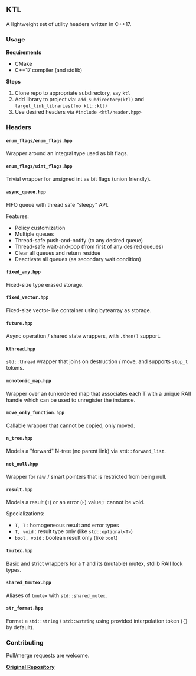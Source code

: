 ## KTL

A lightweight set of utility headers written in C++17.

### Usage

**Requirements**

- CMake
- C++17 compiler (and stdlib)

**Steps**

1. Clone repo to appropriate subdirectory, say `ktl`
1. Add library to project via: `add_subdirectory(ktl)` and `target_link_libraries(foo ktl::ktl)`
1. Use desired headers via `#include <ktl/header.hpp>`

### Headers

#### `enum_flags/enum_flags.hpp`

Wrapper around an integral type used as bit flags.

#### `enum_flags/uint_flags.hpp`

Trivial wrapper for unsigned int as bit flags (union friendly).

#### `async_queue.hpp`

FIFO queue with thread safe "sleepy" API.

Features:

- Policy customization
- Multiple queues
- Thread-safe push-and-notify (to any desired queue)
- Thread-safe wait-and-pop (from first of any desired queues)
- Clear all queues and return residue
- Deactivate all queues (as secondary wait condition)

#### `fixed_any.hpp`

Fixed-size type erased storage.

#### `fixed_vector.hpp`

Fixed-size vector-like container using bytearray as storage.

#### `future.hpp`

Async operation / shared state wrappers, with `.then()` support.

#### `kthread.hpp`

`std::thread` wrapper that joins on destruction / move, and supports `stop_t` tokens.

#### `monotonic_map.hpp`

Wrapper over an (un)ordered map that associates each T with a unique RAII handle which can be used to unregister the instance.

#### `move_only_function.hpp`

Callable wrapper that cannot be copied, only moved.

#### `n_tree.hpp`

Models a "forward" N-tree (no parent link) via `std::forward_list`.

#### `not_null.hpp`

Wrapper for raw / smart pointers that is restricted from being null.

#### `result.hpp`

Models a result (`T`) or an error (`E`) value;`T` cannot be void.

Specializations:

- `T, T` : homogeneous result and error types
- `T, void` : result type only (like `std::optional<T>`)
- `bool, void` : boolean result only (like `bool`)

#### `tmutex.hpp`

Basic and strict wrappers for a `T` and its (mutable) mutex, stdlib RAII lock types.

#### `shared_tmutex.hpp`

Aliases of `tmutex` with `std::shared_mutex`.

#### `str_format.hpp`

Format a `std::string` / `std::wstring` using provided interpolation token (`{}` by default).

### Contributing

Pull/merge requests are welcome.

**[Original Repository](https://github.com/karnkaul/ktl)**
